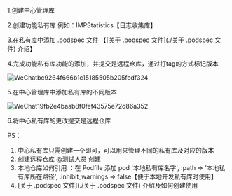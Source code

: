 1.创建中心管理库

2.创建功能私有库 例如：IMPStatistics【日志收集库】

3.在私有库中添加 .podspec 文件 【[关于 .podspec 文件](./关于 .podspec 文件) 介绍】

4.完成功能私有库功能的添加，并提交是远程仓库，通过打tag的方式标记版本

![WeChatbc9264f666b1c15185505b205fedf324](/Users/apple/Desktop/blog/私有库构建/WeChatbc9264f666b1c15185505b205fedf324.png)

5.在中心管理库中添加私有库的不同版本 

![WeChat19fb2e4baab8f0fef43575e72d86a352](/Users/apple/Desktop/blog/私有库构建/WeChat19fb2e4baab8f0fef43575e72d86a352.png)

6.将中心私有库的更改提交是远程仓库



PS：

1. 中心私有库只需创建一个即可，可以用来管理不同的私有库及对应的版本
2. 创建远程仓库 @测试人员 创建
3. 本地仓库如何引用 ：在 Podfile 添加  pod '本地私有库名字',        :path => '本地私有库所在路径', :inhibit_warnings => false【便于本地开发私有库时使用】
4. [关于 .podspec 文件](./关于 .podspec 文件) 介绍及如何创建使用

